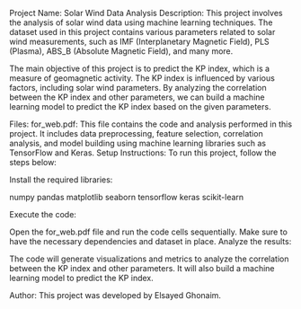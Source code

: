 Project Name: Solar Wind Data Analysis
Description:
This project involves the analysis of solar wind data using machine learning techniques. The dataset used in this project contains various parameters related to solar wind measurements, such as IMF (Interplanetary Magnetic Field), PLS (Plasma), ABS_B (Absolute Magnetic Field), and many more.

The main objective of this project is to predict the KP index, which is a measure of geomagnetic activity. The KP index is influenced by various factors, including solar wind parameters. By analyzing the correlation between the KP index and other parameters, we can build a machine learning model to predict the KP index based on the given parameters.

Files:
for_web.pdf: This file contains the code and analysis performed in this project. It includes data preprocessing, feature selection, correlation analysis, and model building using machine learning libraries such as TensorFlow and Keras.
Setup Instructions:
To run this project, follow the steps below:

Install the required libraries:

numpy
pandas
matplotlib
seaborn
tensorflow
keras
scikit-learn

Execute the code:

Open the for_web.pdf file and run the code cells sequentially. Make sure to have the necessary dependencies and dataset in place.
Analyze the results:

The code will generate visualizations and metrics to analyze the correlation between the KP index and other parameters. It will also build a machine learning model to predict the KP index.


Author:
This project was developed by Elsayed Ghonaim.